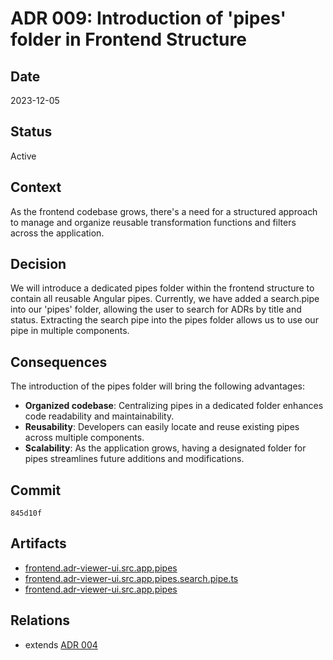 # ADR 009: Introduction of 'pipes' folder in Frontend Structure

## Date

2023-12-05

## Status

Active

## Context

As the frontend codebase grows, there's a need for a structured approach to manage and organize reusable transformation functions and filters across the application. 

## Decision

We will introduce a dedicated pipes folder within the frontend structure to contain all reusable Angular pipes. Currently, we have added a search.pipe into our 'pipes' folder, 
allowing the user to search for ADRs by title and status. Extracting the search pipe into the pipes folder allows us to use our pipe in multiple components. 

## Consequences

The introduction of the pipes folder will bring the following advantages:

- **Organized codebase**: Centralizing pipes in a dedicated folder enhances code readability and maintainability.
- **Reusability**: Developers can easily locate and reuse existing pipes across multiple components.
- **Scalability**: As the application grows, having a designated folder for pipes streamlines future additions and modifications.

## Commit

`845d10f`

## Artifacts

 - [frontend.adr-viewer-ui.src.app.pipes](../../frontend/adr-viewer-ui/src/app/pipes)
 - [frontend.adr-viewer-ui.src.app.pipes.search.pipe.ts](../../frontend/adr-viewer-ui/src/app/pipes/search.pipe.ts)
 - [frontend.adr-viewer-ui.src.app.pipes](../../frontend/adr-viewer-ui/src/app/pipes/search.pipe.spec.ts)

## Relations

- extends [ADR 004](adr-004.md)
